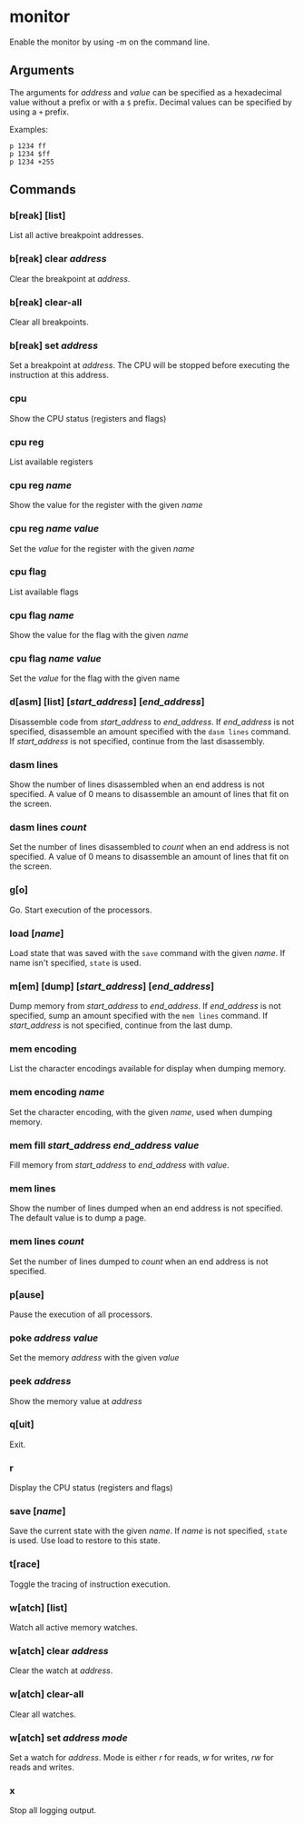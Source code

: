 # monitor

Enable the monitor by using -m on the command line.

## Arguments

The arguments for *address* and *value* can be specified as a hexadecimal value without a prefix or with a `$` prefix. Decimal values can be specified by using a `+` prefix.

Examples:
```
p 1234 ff
p 1234 $ff
p 1234 +255
```

## Commands

### b[reak] [list]

List all active breakpoint addresses.

### b[reak] clear *address*

Clear the breakpoint at *address*.

### b[reak] clear-all

Clear all breakpoints.

### b[reak] set *address*

Set a breakpoint at *address*. The CPU will be stopped before executing the instruction at this address.

### cpu

Show the CPU status (registers and flags)

### cpu reg

List available registers

### cpu reg *name*

Show the value for the register with the given *name*

### cpu reg *name* *value*

Set the *value* for the register with the given *name*

### cpu flag

List available flags

### cpu flag *name*

Show the value for the flag with the given *name*

### cpu flag *name* *value*

Set the *value* for the flag with the given name

### d[asm] [list] [*start_address*] [*end_address*]

Disassemble code from *start_address* to *end_address*. If *end_address* is not specified, disassemble an amount specified with the `dasm lines` command. If *start_address* is not specified, continue from the last disassembly.

### dasm lines

Show the number of lines disassembled when an end address is not specified. A value of 0 means to disassemble an amount of lines that fit on the screen.

### dasm lines *count*

Set the number of lines disassembled to *count* when an end address is not specified. A value of 0 means to disassemble an amount of lines that fit on the screen.

### g[o]

Go. Start execution of the processors.

### load [*name*]

Load state that was saved with the `save` command with the given *name*. If name isn't specified, `state` is used.

### m[em] [dump] [*start_address*] [*end_address*]

Dump memory from *start_address* to *end_address*. If *end_address* is not specified, sump an amount specified with the `mem lines` command. If *start_address* is not specified, continue from the last dump.

### mem encoding

List the character encodings available for display when dumping memory.

### mem encoding *name*

Set the character encoding, with the given *name*, used when dumping memory.

### mem fill *start_address* *end_address* *value*

Fill memory from *start_address* to *end_address* with *value*.

### mem lines

Show the number of lines dumped when an end address is not specified. The default value is to dump a page.

### mem lines *count*

Set the number of lines dumped to *count* when an end address is not specified.

### p[ause]

Pause the execution of all processors.

### poke *address* *value*

Set the memory *address* with the given *value*

### peek *address*

Show the memory value at *address*

### q[uit]

Exit.

### r

Display the CPU status (registers and flags)

### save [*name*]

Save the current state with the given *name*. If *name* is not specified, `state` is used. Use load to restore to this state.

### t[race]

Toggle the tracing of instruction execution.

### w[atch] [list]

Watch all active memory watches.

### w[atch] clear *address*

Clear the watch at *address*.

### w[atch] clear-all

Clear all watches.

### w[atch] set *address* *mode*

Set a watch for *address*. Mode is either *r* for reads, *w* for writes, *rw* for reads and writes.

### x

Stop all logging output.

